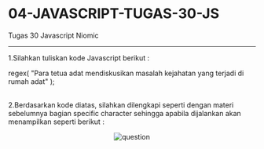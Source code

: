 # 04-JAVASCRIPT-TUGAS-30-JS
Tugas 30 Javascript Niomic
<hr>
1.Silahkan tuliskan kode Javascript berikut :<br>

regex(
 "Para tetua adat mendiskusikan masalah kejahatan yang terjadi di rumah adat"
);

<br>
2.Berdasarkan kode diatas, silahkan dilengkapi seperti dengan materi sebelumnya bagian specific character sehingga apabila dijalankan akan menampilkan seperti berikut :<br>
<p align="center">
  <img src="https://lh3.googleusercontent.com/NVgK9HKWmK97ffZUjE2NI42Uw9iOAOBI2w5fM9A8YZgE2NQJ1_A92xsJM6smRg7Eb91NHnYeFjq4sp_1gF0nV9rIEuWuAl05NgODXEP99IE8F2tigQ2gPoWmbfGxCbH9ZRQxZS_1" alt="question"  />
</p>
